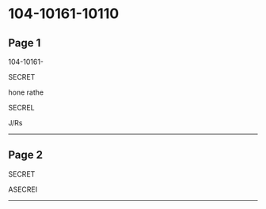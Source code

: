 # 104-10161-10110

## Page 1

104-10161-

SECRET

hone rathe

SECREL

J/Rs

---

## Page 2

SECRET

ASECREI

---

